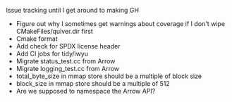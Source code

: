 Issue tracking until I get around to making GH

 * Figure out why I sometimes get warnings about coverage if I don't wipe CMakeFiles/quiver.dir first
 * Cmake format
 * Add check for SPDX license header
 * Add CI jobs for tidy/iwyu
 * Migrate status_test.cc from Arrow
 * Migrate logging_test.cc from Arrow
 * total_byte_size in mmap store should be a multiple of block size
 * block_size in mmap store should be a multiple of 512
 * Are we supposed to namespace the Arrow API?